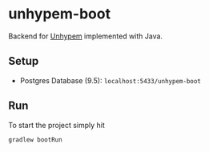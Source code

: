 # unhypem-boot

Backend for [Unhypem](https://github.com/feedm3/unhypem) implemented with Java.

## Setup

- Postgres Database (9.5): `localhost:5433/unhypem-boot`

## Run

To start the project simply hit
```
gradlew bootRun
```